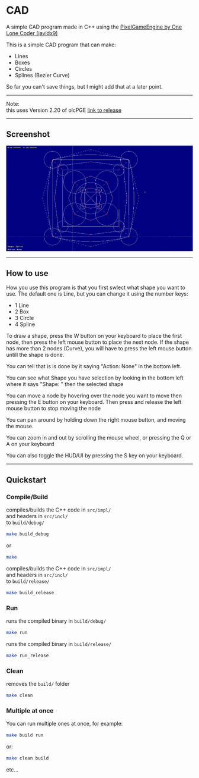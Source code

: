 # CAD
A simple CAD program made in C++ using the [PixelGameEngine by One Lone Coder (javidx9)](https://github.com/OneLoneCoder/olcPixelGameEngine)

This is a simple CAD program that can make:
- Lines
- Boxes
- Circles
- Splines (Bezier Curve)

So far you can't save things, but I might add that at a later point.

---

Note:  
this uses Version 2.20 of olcPGE
[link to release](https://github.com/OneLoneCoder/olcPixelGameEngine/releases/tag/v2.20)

---

## Screenshot

![Demo](Demo.png)

---

## How to use

How you use this program is that you first swlect what shape you want to use.
The default one is Line, but you can change it using the number keys:
- 1  Line
- 2  Box
- 3  Circle
- 4  Spline

To draw a shape,
press the W button on your keyboard to place the first node,
then press the left mouse button to place the next node.
If the shape has more than 2 nodes (Curve), 
you will have to press the left mouse button
untill the shape is done.

You can tell that is is done by it saying "Action: None" in the bottom left.

You can see what Shape you have selection 
by looking in the bottom left 
where it says "Shape: " then the selected shape

You can move a node by hovering over the node you want to move
then pressing the E button on your keyboard.
Then press and release the left mouse button to stop moving the node

You can pan around by holding down the right mouse button, and moving the mouse.

You can zoom in and out by scrolling the mouse wheel, or pressing the Q or A on your keyboard

You can also toggle the HUD/UI by pressing the S key on your keyboard.

---

## Quickstart

### Compile/Build
compiles/builds the C++ code in `src/impl/`   
and headers in `src/incl/`   
to `build/debug/`  
```sh
make build_debug
```
or
```sh
make
```

compiles/builds the C++ code in `src/impl/`   
and headers in `src/incl/`   
to `build/release/`  
```sh
make build_release
```

### Run
runs the compiled binary in `build/debug/`
```sh
make run
```

runs the compiled binary in `build/release/`
```sh
make run_release
```

### Clean
removes the `build/` folder
```sh
make clean
```

### Multiple at once
You can run multiple ones at once, for example:
```sh
make build run
```
or:
```sh
make clean build
```
etc...
